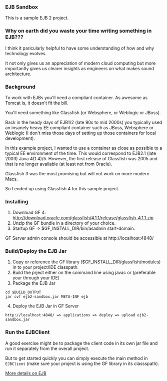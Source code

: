 ### EJB Sandbox
This is a sample EJB 2 project.

### Why on earth did you waste your time writing something in EJB???

I think it paricularly helpful to have some understanding of how and why technology evolves.

It not only gives us an appreciation of modern cloud computing but more importantly gives us clearer insights as engineers on what makes sound architecture.

### Background
To work with EJBs you'll need a compliant container.  As awesome as Tomcat is, it doesn't fit the bill.

You'll need something like Glassfish (or Websphere, or Weblogic or JBoss).

Back in the heady days of EJB1/2 (late 90s to mid 2000s) you typically used an insanely heavy EE compliant container such as JBoss, Websphere or Weblogic (I don't miss those days of setting up those containers for local development).

In this example project, I wanted to use a container as close as possible to a typical EE environment of the time.  This would correspond to EJB2.1 (late 2003) Java 4(1.4)/5.  However, the first release of Glassfish was 2005 and that is no longer available (at least not from Oracle).

Glassfish 3 was the most promising but will not work on more modern Macs.

So I ended up using Glassfish 4 for this sample project.

### Installing
1. Download GF 4: http://download.oracle.com/glassfish/4.1.1/release/glassfish-4.1.1.zip
2. Unzip the GF bundle in a directory of your choice.
3. Startup GF => $GF_INSTALL_DIR/bin/asadmin start-domain.

GF Server admin console should be accessible at http://localhost:4848/


### Build/Deploy the EJB Jar
1. Copy or reference the GF library ($GF_INSTALL_DIR/glassfish/modules) in to your project/IDE classpath.
2. Build the prject either on the command line using javac or (preferable your through your IDE)
3. Package the EJB Jar

```
cd $BUILD_OUTPUT
jar cvf ejb2-sandbox.jar META-INF ejb
```

4. Deploy the EJB Jar in GF Server

```
http://localhost:4848/ => applications => deploy => upload ejb2-sandbox.jar
```

### Run the EJBClient
A good exercise might be to package the client code in its own jar file and run it separately from the overall project.

But to get started quickly you can simply execute the main method in `EJBClient` (make sure your project is using the GF library in its classspath).

[More details on EJB](./docs/pre-ejb.md)